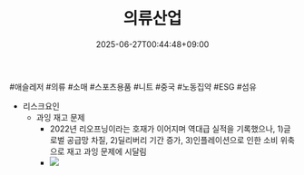 ﻿---
title: "의류산업"
date: 2025-06-27T00:44:48+09:00
lastmod: 2025-06-27T00:44:48+09:00
type: docs
sidebar:
  open: true
weight: 3
---
<div style="display:none">
  <meta property="article:published_time" content="2025-06-26T15:44:48Z" />
  <meta property="article:modified_time" content="2025-06-26T15:44:48Z" />
</div>
#애슬레저 #의류 #소매  #스포츠용품 #니트 #중국 
#노동집약 #ESG #섬유 

- 리스크요인
	- 과잉 재고 문제
		- 2022년 리오프닝이라는 호재가 이어지며 역대급 실적을 기록했으나, 1)글로벌 공급망 차질, 2)딜리버리 기간 증가, 3)인플레이션으로 인한 소비 위축으로 재고 과잉 문제에 시달림
		- ![](https://i.imgur.com/4AXi7GM.png)
